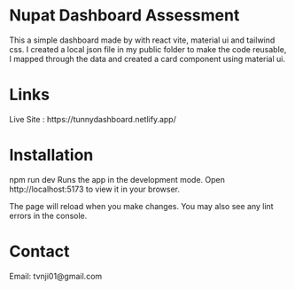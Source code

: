 <h1>Nupat Dashboard Assessment</h1>
This a simple dashboard made by with react vite, material ui and tailwind css. I created a local json file in my public folder to make the code reusable, I mapped through the data and created a card component using material ui.

<h1>Links</h1>
Live Site : https://tunnydashboard.netlify.app/


<h1>Installation</h1>
npm run dev
Runs the app in the development mode.
Open http://localhost:5173 to view it in your browser.

The page will reload when you make changes.
You may also see any lint errors in the console.

<h1>Contact</h1>
Email: tvnji01@gmail.com
